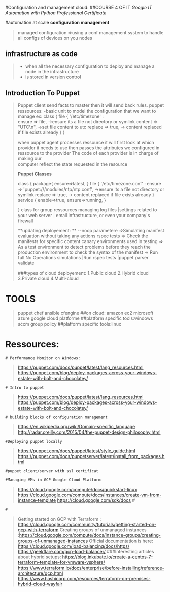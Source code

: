 #Configuration and management cloud: ##COURSE 4 OF IT *Google IT Automation with Python Professional Certificate*

#automation at scale
**configuration management**
>managed configuration =>using a conf management system to handle all configs of devices on you nodes
## infrastructure as code
>- when all the necessary configuration to deploy and manage a node in the infrastructure 
>- is stored in version control
>
## Introduction To Puppet
> Puppet client send facts to master then it will send back rules.
> puppet ressources:
> -basic unit to model the configuration that we want to manage
> ex:
>	class {
>	file { '/etc/timezone' :	
>		ensure => file, ->ensure its a file not directory or symlink
>		content => "UTC\n", ->set file content to utc 
>		replace => true, -> content replaced if file exists already
>	}
>	}
>	
> 	when puppet agent processes ressource it will first look at which provider
>	it needs to use then passes the attributes we configured in ressource 
>	to the provider The code of each provider is in charge of making our  
>   computer reflect the state requested in the resource
>
>**Puppet Classes**
> 
>	class {
>		package{
>			ensure=>latest,
>		}
>	   file { '/etc/timezone.conf' :
>	   		ensure => 'puppet:///modules/ntp/ntp.conf', ->ensure its a file not directory or symlink
>	   		replace => true, -> content replaced if file exists already
>	   }
>	   service {
>			enable=>true,
>			ensure=>running,
>		}
>
>	}
> class for group ressources managing log files 
> |settings related to your web server | 
> email infrastructure, or even your company's firewall
>
>
>
>**updating deployement: **
> --noop parametere =>Simulating manifest evaluation without taking any actions
> rspec tests => Check the manifests for specific content
> canary environments used in testing => As a test environment to detect problems before they reach the production environment
> to check the syntax of the manifest => Run full No Operations simulations |Run rspec tests |puppet parser validate 
>
> ###types of cloud deployement:
>1.Public cloud
>2.Hybrid cloud
>3.Private cloud
>4.Multi-cloud
>
>
>
>
>
>
>
>
>
>
>
>
>
>
>
>
>
>
>
>
>
>









# TOOLS 
>puppet
>chef
>ansible 
>cfengine
>##on cloud:
> amazon ec2
> microsoft azure
> google cloud platforme
>##platform specific tools:windows
>sccm
>group policy
> ##platform specific tools:linux
>




# Ressources:

    # Performance Monitor on Windows:

>	https://puppet.com/docs/puppet/latest/lang_resources.html
>	https://puppet.com/blog/deploy-packages-across-your-windows-estate-with-bolt-and-chocolatey/
>
    # Intro to puppet
>https://puppet.com/docs/puppet/latest/lang_resources.html
>https://puppet.com/blog/deploy-packages-across-your-windows-estate-with-bolt-and-chocolatey/

    # building blocks of configuration management
>https://en.wikipedia.org/wiki/Domain-specific_language
>http://radar.oreilly.com/2015/04/the-puppet-design-philosophy.html

    #Deploying puppet locally
>https://puppet.com/docs/puppet/latest/style_guide.html
>https://puppet.com/docs/puppetserver/latest/install_from_packages.html

    #puppet client/server with ssl certificat
>

    #Managing VMs in GCP Google Cloud Platform
>https://cloud.google.com/compute/docs/quickstart-linux
>https://cloud.google.com/compute/docs/instances/create-vm-from-instance-template
>https://cloud.google.com/sdk/docs
    #
>
>
>
>
>
    #
> Getting started on GCP with Terraform : https://cloud.google.com/community/tutorials/getting-started-on-gcp-with-terraform
> Creating groups of unmanaged instances :https://cloud.google.com/compute/docs/instance-groups/creating-groups-of-unmanaged-instances
> Official documentation is here: https://cloud.google.com/load-balancing/docs/https/
> https://geekflare.com/gcp-load-balancer/
> ###Interesting articles about hybrid setups:
> https://blog.inkubate.io/create-a-centos-7-terraform-template-for-vmware-vsphere/
> https://www.terraform.io/docs/enterprise/before-installing/reference-architecture/gcp.html
> https://www.hashicorp.com/resources/terraform-on-premises-hybrid-cloud-wayfair